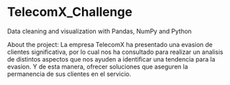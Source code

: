 # TelecomX_Challenge
Data cleaning and visualization with Pandas, NumPy and Python

About the project:
La empresa TelecomX ha presentado una evasion de clientes significativa, por lo cual nos ha consultado para realizar un analisis de distintos aspectos que nos ayuden a identificar una tendencia para la evasion. Y de esta manera, ofrecer soluciones que aseguren la permanencia de sus clientes en el servicio.
